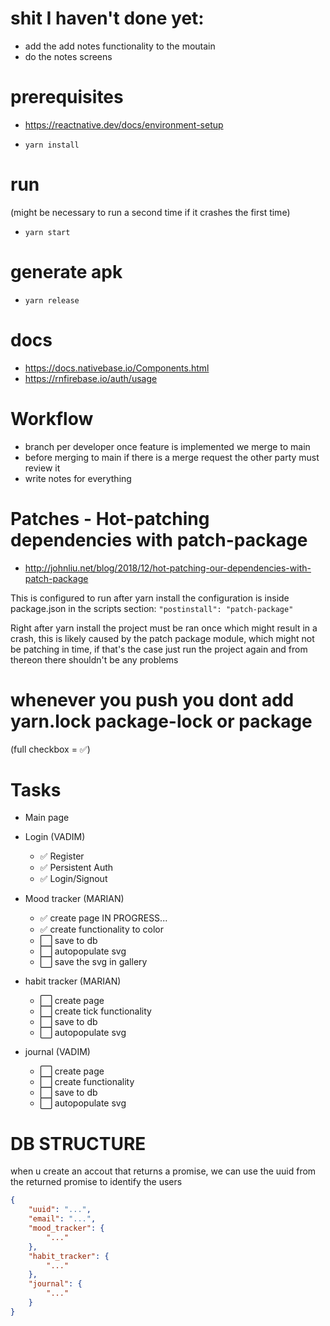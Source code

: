 # shit I haven't done yet:

- add the add notes functionality to the moutain
- do the notes screens

# prerequisites

- https://reactnative.dev/docs/environment-setup

- `yarn install`

# run

(might be necessary to run a second time if it crashes the first time)

- `yarn start`

# generate apk

- `yarn release`

# docs

- https://docs.nativebase.io/Components.html
- https://rnfirebase.io/auth/usage

# Workflow

- branch per developer once feature is implemented we merge to main
- before merging to main if there is a merge request the other party must review it
- write notes for everything

# Patches - Hot-patching dependencies with patch-package

- http://johnliu.net/blog/2018/12/hot-patching-our-dependencies-with-patch-package

This is configured to run after yarn install the configuration is inside package.json in the scripts section: `"postinstall": "patch-package"`

Right after yarn install the project must be ran once which might result in a crash, this is likely caused by the patch package module, which might not be patching in time, if that's the case just run the project again and from thereon there shouldn't be any problems

# whenever you push you dont add yarn.lock package-lock or package

(full checkbox = ✅)

# Tasks

- Main page
- Login (VADIM)

  - ✅ Register
  - ✅ Persistent Auth
  - ✅ Login/Signout

- Mood tracker (MARIAN)

  - ✅ create page
    IN PROGRESS...
  - ✅ create functionality to color
  - ⬜️ save to db
  - ⬜️ autopopulate svg
  - ⬜️ save the svg in gallery

- habit tracker (MARIAN)

  - ⬜️ create page
  - ⬜️ create tick functionality
  - ⬜️ save to db
  - ⬜️ autopopulate svg

- journal (VADIM)
  - ⬜️ create page
  - ⬜️ create functionality
  - ⬜️ save to db
  - ⬜️ autopopulate svg

# DB STRUCTURE

when u create an accout that returns a promise, we can use the uuid from the returned promise to identify the users

```json
{
    "uuid": "...",
    "email": "...",
    "mood_tracker": {
        "..."
    },
    "habit_tracker": {
        "..."
    },
    "journal": {
        "..."
    }
}
```

